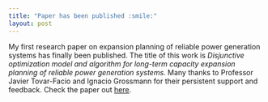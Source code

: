 ```yaml
---
title: "Paper has been published :smile:"
layout: post
---
```


My first research paper on expansion planning of reliable power generation systems has finally been published. The title of this work is *Disjunctive optimization model and algorithm for long-term capacity expansion planning of reliable power generation systems*. Many thanks to Professor Javier Tovar-Facio and Ignacio Grossmann for their persistent support and feedback. Check the paper out [here](https://www.sciencedirect.com/science/article/pii/S0098135423001138).

